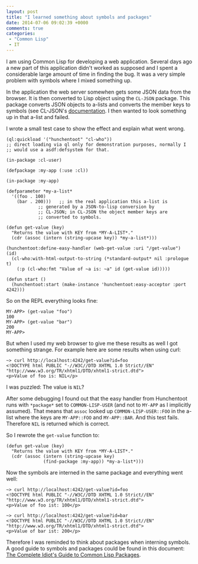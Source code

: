 ```yaml
---
layout: post
title: "I learned something about symbols and packages"
date: 2014-07-06 09:02:39 +0000
comments: true
categories: 
 - "Common Lisp"
 - IT
---
```


I am using Common Lisp for developing a web application. Several days
ago a new part of this application didn't worked as supposed and I
spent a considerable large amount of time in finding the bug. It was a
very simple problem with symbols where I mixed something up. 

In the application the web server somewhen gets some JSON data from
the browser. It is then converted to Lisp object using the `CL-JSON`
package. This package converts JSON objects to a-lists and converts
the member keys to symbols (see CL-JSON's [documentation](http://common-lisp.net/project/cl-json/). I then wanted to look something up in that a-list and failed.

I wrote a small test case to show the effect and explain what went wrong. 

```
(ql:quickload '("hunchentoot" "cl-who"))
;; direct loading via ql only for demonstration purposes, normally I
;; would use a asdf:defsystem for that.

(in-package :cl-user)

(defpackage :my-app (:use :cl))

(in-package :my-app)

(defparameter *my-a-list* 
  '((foo . 100)
    (bar . 200)))   ;; in the real application this a-list is
		    ;; generated by a JSON-to-lisp conversion by
		    ;; CL-JSON; in CL-JSON the object member keys are
		    ;; converted to symbols.

(defun get-value (key)
  "Returns the value with KEY from *MY-A-LIST*."
  (cdr (assoc (intern (string-upcase key)) *my-a-list*)))

(hunchentoot:define-easy-handler (web-get-value :uri "/get-value") (id)
  (cl-who:with-html-output-to-string (*standard-output* nil :prologue t)
    (:p (cl-who:fmt "Value of ~a is: ~a" id (get-value id)))))

(defun start ()
  (hunchentoot:start (make-instance 'hunchentoot:easy-acceptor :port 4242)))
```

So on the REPL everything looks fine:
```
MY-APP> (get-value "foo")
100
MY-APP> (get-value "bar")
200
MY-APP> 
```

But when I used my web browser to give me these results as well I got something strange. 
For example here are some results when using curl:
```
~> curl http://localhost:4242/get-value?id=foo
<!DOCTYPE html PUBLIC "-//W3C//DTD XHTML 1.0 Strict//EN" "http://www.w3.org/TR/xhtml1/DTD/xhtml1-strict.dtd">
<p>Value of foo is: NIL</p>
```

I was puzzled: The value is ```NIL```? 

After some debugging I found out that the easy handler from
Hunchentoot runs with ```*package*``` set to ```COMMON-LISP-USER```
(and not to ```MY-APP``` as I implicitly assumed). That means that ```assoc``` looked up ```COMMON-LISP-USER::FOO``` in the a-list where
the keys are ```MY-APP::FOO``` and ```MY-APP::BAR```. 
And this test fails. Therefore ```NIL``` is returned which is correct.

So I rewrote the ```get-value``` function to:
``` 
(defun get-value (key)
  "Returns the value with KEY from *MY-A-LIST*."
  (cdr (assoc (intern (string-upcase key)
		      (find-package :my-app)) *my-a-list*)))
```
Now the symbols are interned in the same package and everything went well:
```
~> curl http://localhost:4242/get-value?id=foo
<!DOCTYPE html PUBLIC "-//W3C//DTD XHTML 1.0 Strict//EN" "http://www.w3.org/TR/xhtml1/DTD/xhtml1-strict.dtd">
<p>Value of foo ist: 100</p>

~> curl http://localhost:4242/get-value?id=bar
<!DOCTYPE html PUBLIC "-//W3C//DTD XHTML 1.0 Strict//EN" "http://www.w3.org/TR/xhtml1/DTD/xhtml1-strict.dtd">
<p>Value of bar ist: 200</p>
```

Therefore I was reminded to think about packages when interning
 symbols. A good guide to symbols and packages could be found in this
 document: [The Complete Idiot's Guide to Common Lisp Packages](http://www.flownet.com/gat/packages.pdf).
